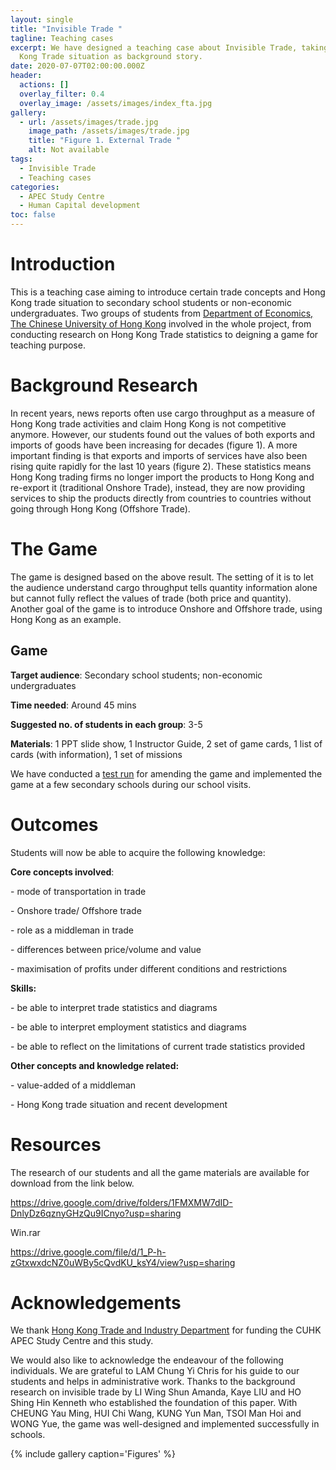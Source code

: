 ```yaml
---
layout: single
title: "Invisible Trade "
tagline: Teaching cases
excerpt: We have designed a teaching case about Invisible Trade, taking Hong
  Kong Trade situation as background story.
date: 2020-07-07T02:00:00.000Z
header:
  actions: []
  overlay_filter: 0.4
  overlay_image: /assets/images/index_fta.jpg
gallery:
  - url: /assets/images/trade.jpg
    image_path: /assets/images/trade.jpg
    title: "Figure 1. External Trade "
    alt: Not available
tags:
  - Invisible Trade
  - Teaching cases
categories:
  - APEC Study Centre
  - Human Capital development
toc: false
---
```

# Introduction

This is a teaching case aiming to introduce certain trade concepts and Hong Kong trade situation to secondary school students or non-economic undergraduates. Two groups of students from [Department of Economics, The Chinese University of Hong Kong](http://www.econ.cuhk.edu.hk/econ/en-gb/) involved in the whole project, from conducting research on Hong Kong Trade statistics to deigning a game for teaching purpose.



# Background Research

In recent years, news reports often use cargo throughput as a measure of Hong Kong trade activities and claim Hong Kong is not competitive anymore. However, our students found out the values of both exports and imports of goods have been increasing for decades (figure 1). A more important finding is that exports and imports of services have also been rising quite rapidly for the last 10 years (figure 2). These statistics means Hong Kong trading firms no longer import the products to Hong Kong and re-export it (traditional Onshore Trade), instead, they are now providing services to ship the products directly from countries to countries without going through Hong Kong (Offshore Trade).



# The Game

The game is designed based on the above result. The setting of it is to let the audience understand cargo throughput tells quantity information alone but cannot fully reflect the values of trade (both price and quantity). Another goal of the game is to introduce Onshore and Offshore trade, using Hong Kong as an example.



## Game

**Target audience**: Secondary school students; non-economic undergraduates

**Time needed**: Around 45 mins

**Suggested no. of students in each group**: 3-5

**Materials**: 1 PPT slide show, 1 Instructor Guide, 2 set of game cards, 1 list of cards (with information), 1 set of missions



We have conducted a [test run](https://erc.cuhk.edu.hk/apec%20study%20centre/human%20capital%20development/teaching-cases-invisible-trade/) for amending the game and implemented the game at a few secondary schools during our school visits. 



# Outcomes

Students will now be able to acquire the following knowledge:

**Core concepts involved**:

\- mode of transportation in trade

\- Onshore trade/ Offshore trade

\- role as a middleman in trade

\- differences between price/volume and value

\- maximisation of profits under different conditions and restrictions

**Skills:**

\- be able to interpret trade statistics and diagrams

\- be able to interpret employment statistics and diagrams

\- be able to reflect on the limitations of current trade statistics provided

**Other concepts and knowledge related:**

\- value-added of a middleman

\- Hong Kong trade situation and recent development



# Resources

The research of our students and all the game materials are available for download from the link below.

<https://drive.google.com/drive/folders/1FMXMW7dID-DnlyDz6qznyGHzQu9ICnyo?usp=sharing>

Win.rar

<https://drive.google.com/file/d/1_P-h-zGtxwxdcNZ0uWBy5cQvdKU_ksY4/view?usp=sharing>



# Acknowledgements

We thank [Hong Kong Trade and Industry Department](https://www.tid.gov.hk/) for funding the CUHK APEC Study Centre and this study.

We would also like to acknowledge the endeavour of the following individuals. We are grateful to LAM Chung Yi Chris for his guide to our students and helps in administrative work. Thanks to the background research on invisible trade by LI Wing Shun Amanda, Kaye LIU and HO Shing Hin Kenneth who established the foundation of this paper. With CHEUNG Yau Ming, HUI Chi Wang, KUNG Yun Man, TSOI Man Hoi and WONG Yue, the game was well-designed and implemented successfully in schools.



{% include gallery caption='Figures' %}